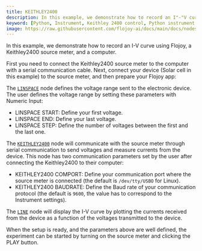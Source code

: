 ```yaml
---
title: KEITHLEY2400
description: In this example, we demonstrate how to record an I"-"V curve using Flojoy, a Keithley 2400 source meter, and a computer.
keyword: [Python, Instrument, Keithley 2400 control, Python instrument integration, Measurement and analysis, Python"-"based instrument control, Keithley instrument control, Enhance measurements with Python, Python"-"based measurement techniques, Streamline instrument usage, Accurate data analysis,Python integration with Keithley 2400]
image: https://raw.githubusercontent.com/flojoy-ai/docs/main/docs/nodes/INSTRUMENTS/KEITHLEY/KEITHLEY2/examples/EX1/output.jpeg
--- 
```


In this example, we demonstrate how to record an I-V curve using Flojoy, a Keithley2400 source meter, and a computer. 

First you need to connect the Keithley2400 source meter to the computer with a serial communication cable. Next, connect your device (Solar cell in this example) to the source meter, and then prepare your Flojoy app:

The [`LINSPACE`](https://github.com/flojoy-io/nodes/blob/main/GENERATORS/SIMULATIONS/LINSPACE/LINSPACE.py) node defines the voltage range sent to the electronic device. The user defines the voltage range by setting these parameters with Numeric Input:

- LINSPACE START: Define your first voltage.
- LINSPACE END: Define your last voltage.
- LINSPACE STEP: Define the number of voltages between the first and the last one.

The [`KEITHLEY2400`](https://github.com/flojoy-io/nodes/blob/main/INSTRUMENTS/KEITHLEY/KEITHLEY2400/KEITHLEY2400.py) node will communicate with the source meter through serial communication to send voltages and measure currents from the device. This node has two communication parameters set by the user after connecting the Keithley2400 to their computer:

- KEITHLEY2400 COMPORT: Define your communication port where the source meter is connected (the default is `/dev/tty/USBO` for Linux).
- KEITHLEY2400 BAUDRATE: Define the Baud rate of your communication protocol (the default is `9600`, the value has to correspond to the Instrument settings).

The [`LINE`](https://github.com/flojoy-io/nodes/blob/main/VISUALIZERS/PLOTLY/LINE/LINE.py) node will display the I-V curve by plotting the currents received from the device as a function of the voltages transmitted to the device.

When the setup is ready, and the parameters above are well defined, the experiment can be started by turning on the source meter and clicking the PLAY button.